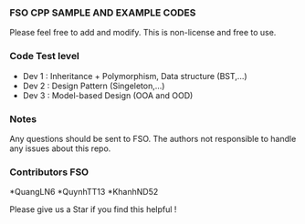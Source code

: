 ### FSO CPP SAMPLE AND EXAMPLE CODES

Please feel free to add and modify. This is non-license and free to use.

### Code Test level

* Dev 1 : Inheritance + Polymorphism, Data structure (BST,...)
* Dev 2 : Design Pattern (Singeleton,...)
* Dev 3 : Model-based Design (OOA and OOD)

### Notes

Any questions should be sent to FSO. The authors not responsible to handle any issues about this repo.

### Contributors FSO

*QuangLN6
*QuynhTT13
*KhanhND52

Please give us a Star if you find this helpful !
